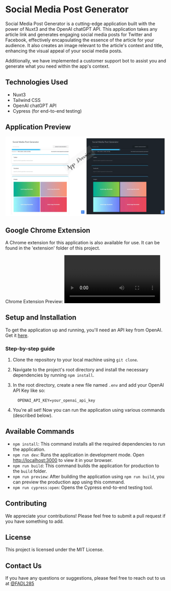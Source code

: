 # Social Media Post Generator

Social Media Post Generator is a cutting-edge application built with the power of Nuxt3 and the OpenAI chatGPT API. This application takes any article link and generates engaging social media posts for Twitter and Facebook, effectively encapsulating the essence of the article for your audience. It also creates an image relevant to the article's context and title, enhancing the visual appeal of your social media posts.

Additionally, we have implemented a customer support bot to assist you and generate what you need within the app's context.

## Technologies Used

* Nuxt3
* Tailwind CSS
* OpenAI chatGPT API
* Cypress (for end-to-end testing)

## Application Preview

![App Preview](readme-files/preview.webp)

## Google Chrome Extension

A Chrome extension for this application is also available for use. It can be found in the 'extension' folder of this project.

Chrome Extension Preview:
![Google Chrome Extension Preview](readme-docs/extension.webm)

## Setup and Installation

To get the application up and running, you'll need an API key from OpenAI. Get it [here](https://platform.openai.com/account/api-keys).

### Step-by-step guide

1. Clone the repository to your local machine using `git clone`.
2. Navigate to the project's root directory and install the necessary dependencies by running `npm install`.
3. In the root directory, create a new file named `.env` and add your OpenAI API Key like so:

    ```dosini
      OPENAI_API_KEY=your_openai_api_key
    ```

4. You're all set! Now you can run the application using various commands (described below).

## Available Commands

* `npm install`: This command installs all the required dependencies to run the application.
* `npm run dev`: Runs the application in development mode. Open [http://localhost:3000](http://localhost:3000) to view it in your browser.
* `npm run build`: This command builds the application for production to the `build` folder.
* `npm run preview`: After building the application using `npm run build`, you can preview the production app using this command.
* `npm run cypress:open`: Opens the Cypress end-to-end testing tool.

## Contributing

We appreciate your contributions! Please feel free to submit a pull request if you have something to add.

## License

This project is licensed under the MIT License.

## Contact Us

If you have any questions or suggestions, please feel free to reach out to us at [@FADL285](https://plu.us/fadl)
